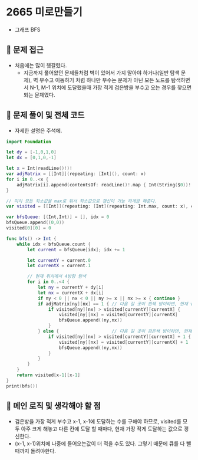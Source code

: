 # 2665 미로만들기
- 그래프 BFS

## 🍎 문제 접근
- 처음에는 많이 헷갈렸다.
    - 지금까지 풀어왔던 문제들처럼 벽이 있어서 가지 말아야 하거나(일반 탐색 문제), 벽 부수고 이동하기 처럼 하나만 부수는 문제가 아닌 모든 노드를 탐색하면서 N-1, M-1 위치에 도달했을때 가장 적게 검은방을 부수고 오는 경우를 찾으면 되는 문제였다.

## 🍎 문제 풀이 및 전체 코드
- 자세한 설명은 주석에.
```swift
import Foundation

let dy = [-1,0,1,0]
let dx = [0,1,0,-1]

let x = Int(readLine()!)!
var adjMatrix = [[Int]](repeating: [Int](), count: x)
for i in 0..<x {
    adjMatrix[i].append(contentsOf: readLine()!.map { Int(String($0))! })
}

// 미리 모든 최소값을 max로 둬서 최소값으로 갱신이 가능 하게끔 해준다.
var visited = [[Int]](repeating: [Int](repeating: Int.max, count: x), count: x)

var bfsQueue: [(Int,Int)] = [], idx = 0
bfsQueue.append((0,0))
visited[0][0] = 0

func bfs() -> Int {
    while idx < bfsQueue.count {
        let current = bfsQueue[idx]; idx += 1

        let currentY = current.0
        let currentX = current.1

        // 현재 위치에서 4방향 탐색
        for i in 0..<4 {
            let ny = currentY + dy[i]
            let nx = currentX + dx[i]
            if ny < 0 || nx < 0 || ny >= x || nx >= x { continue }
            if adjMatrix[ny][nx] == 1 { // 다음 갈 곳이 흰색 방이라면, 현재 visited가 더 작은지 확인 후 갱신한다.
                if visited[ny][nx] > visited[currentY][currentX] {
                    visited[ny][nx] = visited[currentY][currentX]
                    bfsQueue.append((ny,nx))
                }
            } else {                    // 다음 갈 곳이 검은색 방이라면, 현재 visited에 1을 더한값이 더 작은지 확인 후 갱신한다.
                if visited[ny][nx] > visited[currentY][currentX] + 1 {
                    visited[ny][nx] = visited[currentY][currentX] + 1
                    bfsQueue.append((ny,nx))
                }
            }
        }
    }
    return visited[x-1][x-1]
}
print(bfs())
```

## 🍎 메인 로직 및 생각해야 할 점
- 검은방을 가장 적게 부수고 x-1, x-1에 도달하는 수를 구해야 하므로, visited를 모두 아주 크게 해놓고 다른 칸에 도달 할 때마다, 현재 가장 작게 도달하는 값으로 갱신한다.
- (x-1, x-1)위치에 나중에 들어오는값이 더 적을 수도 있다. 그렇기 때문에 큐를 다 뺄때까지 돌려야한다.
